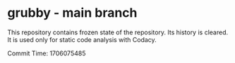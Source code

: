 # grubby - main branch

This repository contains frozen state of the repository.
Its history is cleared. It is used only for static code
analysis with Codacy.

Commit Time: 1706075485
